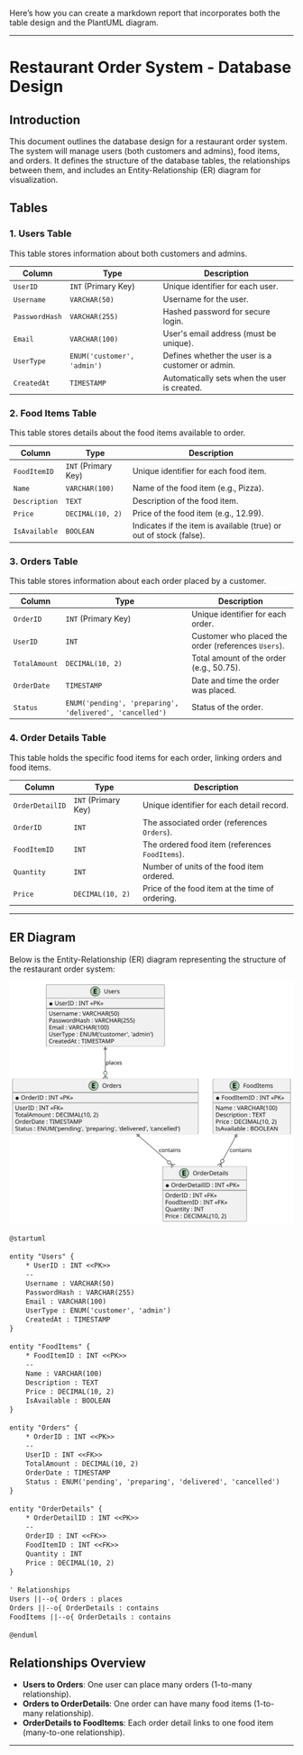 Here’s how you can create a markdown report that incorporates both the table design and the PlantUML diagram.

---

# Restaurant Order System - Database Design

## Introduction

This document outlines the database design for a restaurant order system. The system will manage users (both customers and admins), food items, and orders. It defines the structure of the database tables, the relationships between them, and includes an Entity-Relationship (ER) diagram for visualization.

## Tables

### 1. **Users Table**
This table stores information about both customers and admins.

| Column         | Type                        | Description                                      |
|----------------|-----------------------------|--------------------------------------------------|
| `UserID`       | `INT` (Primary Key)         | Unique identifier for each user.                 |
| `Username`     | `VARCHAR(50)`               | Username for the user.                           |
| `PasswordHash` | `VARCHAR(255)`              | Hashed password for secure login.                |
| `Email`        | `VARCHAR(100)`              | User's email address (must be unique).           |
| `UserType`     | `ENUM('customer', 'admin')` | Defines whether the user is a customer or admin. |
| `CreatedAt`    | `TIMESTAMP`                 | Automatically sets when the user is created.     |

### 2. **Food Items Table**
This table stores details about the food items available to order.

| Column        | Type                | Description                                                        |
|---------------|---------------------|--------------------------------------------------------------------|
| `FoodItemID`  | `INT` (Primary Key) | Unique identifier for each food item.                              |
| `Name`        | `VARCHAR(100)`      | Name of the food item (e.g., Pizza).                               |
| `Description` | `TEXT`              | Description of the food item.                                      |
| `Price`       | `DECIMAL(10, 2)`    | Price of the food item (e.g., 12.99).                              |
| `IsAvailable` | `BOOLEAN`           | Indicates if the item is available (true) or out of stock (false). |

### 3. **Orders Table**
This table stores information about each order placed by a customer.

| Column        | Type                                                     | Description                                         |
|---------------|----------------------------------------------------------|-----------------------------------------------------|
| `OrderID`     | `INT` (Primary Key)                                      | Unique identifier for each order.                   |
| `UserID`      | `INT`                                                    | Customer who placed the order (references `Users`). |
| `TotalAmount` | `DECIMAL(10, 2)`                                         | Total amount of the order (e.g., 50.75).            |
| `OrderDate`   | `TIMESTAMP`                                              | Date and time the order was placed.                 |
| `Status`      | `ENUM('pending', 'preparing', 'delivered', 'cancelled')` | Status of the order.                                |

### 4. **Order Details Table**
This table holds the specific food items for each order, linking orders and food items.

| Column          | Type                | Description                                     |
|-----------------|---------------------|-------------------------------------------------|
| `OrderDetailID` | `INT` (Primary Key) | Unique identifier for each detail record.       |
| `OrderID`       | `INT`               | The associated order (references `Orders`).     |
| `FoodItemID`    | `INT`               | The ordered food item (references `FoodItems`). |
| `Quantity`      | `INT`               | Number of units of the food item ordered.       |
| `Price`         | `DECIMAL(10, 2)`    | Price of the food item at the time of ordering. |

---

## ER Diagram

Below is the Entity-Relationship (ER) diagram representing the structure of the restaurant order system:

![SVG Image](ER.svg)

```plantuml
@startuml

entity "Users" {
    * UserID : INT <<PK>>
    --
    Username : VARCHAR(50)
    PasswordHash : VARCHAR(255)
    Email : VARCHAR(100)
    UserType : ENUM('customer', 'admin')
    CreatedAt : TIMESTAMP
}

entity "FoodItems" {
    * FoodItemID : INT <<PK>>
    --
    Name : VARCHAR(100)
    Description : TEXT
    Price : DECIMAL(10, 2)
    IsAvailable : BOOLEAN
}

entity "Orders" {
    * OrderID : INT <<PK>>
    --
    UserID : INT <<FK>>
    TotalAmount : DECIMAL(10, 2)
    OrderDate : TIMESTAMP
    Status : ENUM('pending', 'preparing', 'delivered', 'cancelled')
}

entity "OrderDetails" {
    * OrderDetailID : INT <<PK>>
    --
    OrderID : INT <<FK>>
    FoodItemID : INT <<FK>>
    Quantity : INT
    Price : DECIMAL(10, 2)
}

' Relationships
Users ||--o{ Orders : places
Orders ||--o{ OrderDetails : contains
FoodItems ||--o{ OrderDetails : contains

@enduml
```

## Relationships Overview

- **Users to Orders**: One user can place many orders (1-to-many relationship).
- **Orders to OrderDetails**: One order can have many food items (1-to-many relationship).
- **OrderDetails to FoodItems**: Each order detail links to one food item (many-to-one relationship).

---